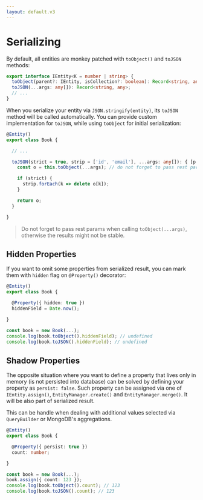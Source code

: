 ```yaml
---
layout: default.v3
---
```


# Serializing

By default, all entities are monkey patched with `toObject()` and `toJSON` methods:

```typescript
export interface IEntity<K = number | string> {
  toObject(parent?: IEntity, isCollection?: boolean): Record<string, any>;
  toJSON(...args: any[]): Record<string, any>;
  // ...
}
```

When you serialize your entity via `JSON.stringify(entity)`, its `toJSON` method will be 
called automatically. You can provide custom implementation for `toJSON`, while using 
`toObject` for initial serialization:

```typescript
@Entity()
export class Book {

  // ...

  toJSON(strict = true, strip = ['id', 'email'], ...args: any[]): { [p: string]: any } {
    const o = this.toObject(...args); // do not forget to pass rest params here

    if (strict) {
      strip.forEach(k => delete o[k]);
    }

    return o;
  }

}
```

> Do not forget to pass rest params when calling `toObject(...args)`, otherwise the results
> might not be stable.

## Hidden Properties

If you want to omit some properties from serialized result, you can mark them with `hidden`
flag on `@Property()` decorator:

```typescript
@Entity()
export class Book {

  @Property({ hidden: true })
  hiddenField = Date.now();

}

const book = new Book(...);
console.log(book.toObject().hiddenField); // undefined
console.log(book.toJSON().hiddenField); // undefined
```

## Shadow Properties

The opposite situation where you want to define a property that lives only in memory (is 
not persisted into database) can be solved by defining your property as `persist: false`. 
Such property can be assigned via one of `IEntity.assign()`, `EntityManager.create()` and 
`EntityManager.merge()`. It will be also part of serialized result. 

This can be handle when dealing with additional values selected via `QueryBuilder` or 
MongoDB's aggregations.

```typescript
@Entity()
export class Book {

  @Property({ persist: true })
  count: number;

}

const book = new Book(...);
book.assign({ count: 123 });
console.log(book.toObject().count); // 123
console.log(book.toJSON().count); // 123
```
